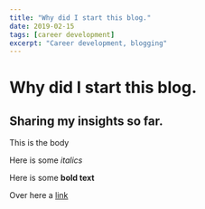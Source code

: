 ```yaml
---
title: "Why did I start this blog."
date: 2019-02-15
tags: [career development]
excerpt: "Career development, blogging"
---
```


# Why did I start this blog.
## Sharing my insights so far.

This is the body  

Here is some *italics*

Here is some **bold text**

Over here a [link](https://youtube.com)
